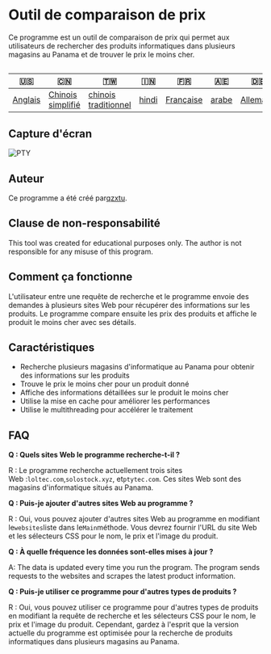 # Outil de comparaison de prix

Ce programme est un outil de comparaison de prix qui permet aux utilisateurs de rechercher des produits informatiques dans plusieurs magasins au Panama et de trouver le prix le moins cher.

## 

| 🇺🇸                 | 🇨🇳                                 | 🇹🇼                                    | 🇮🇳                  | 🇫🇷                      | 🇦🇪                  | 🇩🇪                     | 🇯🇵                     | 🇪🇸                     |
| -------------------- | ------------------------------------ | --------------------------------------- | --------------------- | ------------------------- | --------------------- | ------------------------ | ------------------------ | ------------------------ |
| [Anglais](README.md) | [Chinois simplifié](README.zh-CN.md) | [chinois traditionnel](README.zh-TW.md) | [hindi](README.hi.md) | [Française](README.fr.md) | [arabe](README.ar.md) | [Allemand](README.de.md) | [Japonais](README.ja.md) | [Espagnol](README.es.md) |

## Capture d'écran

![PTY](https://cdn.discordapp.com/attachments/1008195045960204348/1104240493560348793/PTY.png)

## Auteur

Ce programme a été créé par[qzxtu](https://github.com/qzxtu).

## Clause de non-responsabilité

This tool was created for educational purposes only. The author is not responsible for any misuse of this program.

## Comment ça fonctionne

L'utilisateur entre une requête de recherche et le programme envoie des demandes à plusieurs sites Web pour récupérer des informations sur les produits. Le programme compare ensuite les prix des produits et affiche le produit le moins cher avec ses détails.

## Caractéristiques

-   Recherche plusieurs magasins d'informatique au Panama pour obtenir des informations sur les produits
-   Trouve le prix le moins cher pour un produit donné
-   Affiche des informations détaillées sur le produit le moins cher
-   Utilise la mise en cache pour améliorer les performances
-   Utilise le multithreading pour accélérer le traitement

## FAQ

**Q : Quels sites Web le programme recherche-t-il ?**

R : Le programme recherche actuellement trois sites Web :`loltec.com`,`solostock.xyz`, et`ptytec.com`. Ces sites Web sont des magasins d'informatique situés au Panama.

**Q : Puis-je ajouter d'autres sites Web au programme ?**

R : Oui, vous pouvez ajouter d'autres sites Web au programme en modifiant le`websites`liste dans le`Main`méthode. Vous devrez fournir l'URL du site Web et les sélecteurs CSS pour le nom, le prix et l'image du produit.

**Q : À quelle fréquence les données sont-elles mises à jour ?**

A: The data is updated every time you run the program. The program sends requests to the websites and scrapes the latest product information.

**Q : Puis-je utiliser ce programme pour d'autres types de produits ?**

R : Oui, vous pouvez utiliser ce programme pour d'autres types de produits en modifiant la requête de recherche et les sélecteurs CSS pour le nom, le prix et l'image du produit. Cependant, gardez à l'esprit que la version actuelle du programme est optimisée pour la recherche de produits informatiques dans plusieurs magasins au Panama.
